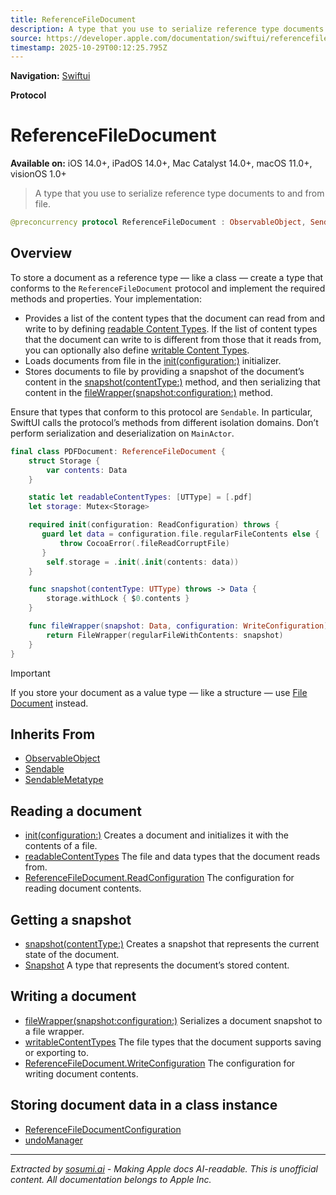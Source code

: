 ```yaml
---
title: ReferenceFileDocument
description: A type that you use to serialize reference type documents to and from file.
source: https://developer.apple.com/documentation/swiftui/referencefiledocument
timestamp: 2025-10-29T00:12:25.795Z
---
```


**Navigation:** [Swiftui](/documentation/swiftui)

**Protocol**

# ReferenceFileDocument

**Available on:** iOS 14.0+, iPadOS 14.0+, Mac Catalyst 14.0+, macOS 11.0+, visionOS 1.0+

> A type that you use to serialize reference type documents to and from file.

```swift
@preconcurrency protocol ReferenceFileDocument : ObservableObject, Sendable
```

## Overview

To store a document as a reference type — like a class — create a type that conforms to the `ReferenceFileDocument` protocol and implement the required methods and properties. Your implementation:

- Provides a list of the content types that the document can read from and write to by defining [readable Content Types](/documentation/swiftui/referencefiledocument/readablecontenttypes). If the list of content types that the document can write to is different from those that it reads from, you can optionally also define [writable Content Types](/documentation/swiftui/referencefiledocument/writablecontenttypes).
- Loads documents from file in the [init(configuration:)](/documentation/swiftui/referencefiledocument/init(configuration:)) initializer.
- Stores documents to file by providing a snapshot of the document’s content in the [snapshot(contentType:)](/documentation/swiftui/referencefiledocument/snapshot(contenttype:)) method, and then serializing that content in the [fileWrapper(snapshot:configuration:)](/documentation/swiftui/referencefiledocument/filewrapper(snapshot:configuration:)) method.

Ensure that types that conform to this protocol are `Sendable`. In particular, SwiftUI calls the protocol’s methods from different isolation domains. Don’t perform serialization and deserialization on `MainActor`.

```swift
final class PDFDocument: ReferenceFileDocument {
    struct Storage {
        var contents: Data
    }

    static let readableContentTypes: [UTType] = [.pdf]
    let storage: Mutex<Storage>

    required init(configuration: ReadConfiguration) throws {
       guard let data = configuration.file.regularFileContents else {
           throw CocoaError(.fileReadCorruptFile)
       }
        self.storage = .init(.init(contents: data))
    }

    func snapshot(contentType: UTType) throws -> Data {
        storage.withLock { $0.contents }
    }

    func fileWrapper(snapshot: Data, configuration: WriteConfiguration) throws -> FileWrapper {
        return FileWrapper(regularFileWithContents: snapshot)
    }
}
```

> [!IMPORTANT]
> If you store your document as a value type — like a structure — use [File Document](/documentation/swiftui/filedocument) instead.

## Inherits From

- [ObservableObject](/documentation/Combine/ObservableObject)
- [Sendable](/documentation/Swift/Sendable)
- [SendableMetatype](/documentation/Swift/SendableMetatype)

## Reading a document

- [init(configuration:)](/documentation/swiftui/referencefiledocument/init(configuration:)) Creates a document and initializes it with the contents of a file.
- [readableContentTypes](/documentation/swiftui/referencefiledocument/readablecontenttypes) The file and data types that the document reads from.
- [ReferenceFileDocument.ReadConfiguration](/documentation/swiftui/referencefiledocument/readconfiguration) The configuration for reading document contents.

## Getting a snapshot

- [snapshot(contentType:)](/documentation/swiftui/referencefiledocument/snapshot(contenttype:)) Creates a snapshot that represents the current state of the document.
- [Snapshot](/documentation/swiftui/referencefiledocument/snapshot) A type that represents the document’s stored content.

## Writing a document

- [fileWrapper(snapshot:configuration:)](/documentation/swiftui/referencefiledocument/filewrapper(snapshot:configuration:)) Serializes a document snapshot to a file wrapper.
- [writableContentTypes](/documentation/swiftui/referencefiledocument/writablecontenttypes) The file types that the document supports saving or exporting to.
- [ReferenceFileDocument.WriteConfiguration](/documentation/swiftui/referencefiledocument/writeconfiguration) The configuration for writing document contents.

## Storing document data in a class instance

- [ReferenceFileDocumentConfiguration](/documentation/swiftui/referencefiledocumentconfiguration)
- [undoManager](/documentation/swiftui/environmentvalues/undomanager)

---

*Extracted by [sosumi.ai](https://sosumi.ai) - Making Apple docs AI-readable.*
*This is unofficial content. All documentation belongs to Apple Inc.*
